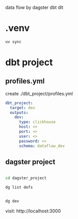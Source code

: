 
data flow by dagster dbt dlt

# .venv

``` bash
uv sync
```

# dbt project

## profiles.yml

create ./dbt_project/profiles.yml

``` yaml
dbt_project:
  target: dev
  outputs:
    dev:
      type: clickhouse
      host: <>
      port: <>
      user: <>
      password: <>
      schema: dataflow_dev
```

## dagster project

``` bash

cd dagster_project

dg list defs


dg dev
```

visit: http://localhost:3000